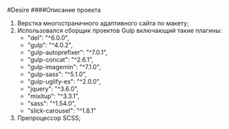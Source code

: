 #Desire
####Описание проекта
1. Верстка многостраничного адаптивного сайта по макету;
2. Использовался сборщик проектов Gulp включающий такие плагины:
    - "del": "^6.0.0",
    - "gulp": "^4.0.2",
    - "gulp-autoprefixer": "^7.0.1",
    - "gulp-concat": "^2.6.1",
    - "gulp-imagemin": "^7.1.0",
    - "gulp-sass": "^5.1.0",
    - "gulp-uglify-es": "^2.0.0",
    - "jquery": "^3.6.0",
    - "mixitup": "^3.3.1",
    - "sass": "^1.54.0",
    - "slick-carousel": "^1.8.1"
3. Препроцессор SCSS;